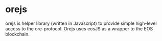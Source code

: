 # orejs
orejs is helper library (written in Javascript) to provide simple high-level access to the ore-protocol. Orejs uses eosJS as a wrapper to the EOS blockchain.
